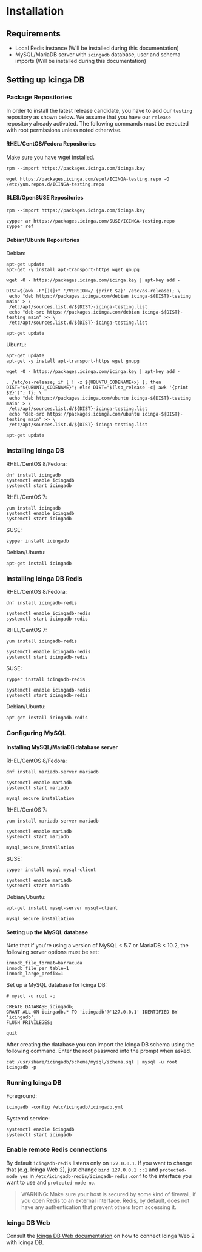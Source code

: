 # Installation <a id="installation"></a>

## Requirements <a id="installation-requirements"></a>

* Local Redis instance (Will be installed during this documentation)
* MySQL/MariaDB server with `icingadb` database, user and schema imports (Will be installed during this documentation)

## Setting up Icinga DB <a id="setting-up-icingadb"></a>

### Package Repositories <a id="package-repositories"></a>

In order to install the latest release candidate, you have to add our `testing` repository as shown below. We assume
that you have our `release` repository already activated. The following commands must be executed with root permissions
unless noted otherwise.

#### RHEL/CentOS/Fedora Repositories <a id="package-repositories-rhel-centos"></a>

Make sure you have wget installed.

```
rpm --import https://packages.icinga.com/icinga.key

wget https://packages.icinga.com/epel/ICINGA-testing.repo -O /etc/yum.repos.d/ICINGA-testing.repo
```

#### SLES/OpenSUSE Repositories <a id="package-repositories-sles-opensuse"></a>

```
rpm --import https://packages.icinga.com/icinga.key

zypper ar https://packages.icinga.com/SUSE/ICINGA-testing.repo
zypper ref
```

#### Debian/Ubuntu Repositories <a id="package-repositories-debian-ubuntu"></a>

Debian:

```
apt-get update
apt-get -y install apt-transport-https wget gnupg

wget -O - https://packages.icinga.com/icinga.key | apt-key add -

DIST=$(awk -F"[)(]+" '/VERSION=/ {print $2}' /etc/os-release); \
 echo "deb https://packages.icinga.com/debian icinga-${DIST}-testing main" > \
 /etc/apt/sources.list.d/${DIST}-icinga-testing.list
 echo "deb-src https://packages.icinga.com/debian icinga-${DIST}-testing main" >> \
 /etc/apt/sources.list.d/${DIST}-icinga-testing.list

apt-get update
```

Ubuntu:

```
apt-get update
apt-get -y install apt-transport-https wget gnupg

wget -O - https://packages.icinga.com/icinga.key | apt-key add -

. /etc/os-release; if [ ! -z ${UBUNTU_CODENAME+x} ]; then DIST="${UBUNTU_CODENAME}"; else DIST="$(lsb_release -c| awk '{print $2}')"; fi; \
 echo "deb https://packages.icinga.com/ubuntu icinga-${DIST}-testing main" > \
 /etc/apt/sources.list.d/${DIST}-icinga-testing.list
 echo "deb-src https://packages.icinga.com/ubuntu icinga-${DIST}-testing main" >> \
 /etc/apt/sources.list.d/${DIST}-icinga-testing.list

apt-get update
```

### Installing Icinga DB <a id="installing-icingadb"></a>

RHEL/CentOS 8/Fedora:

```
dnf install icingadb
systemctl enable icingadb
systemctl start icingadb
```

RHEL/CentOS 7:

```
yum install icingadb
systemctl enable icingadb
systemctl start icingadb
```

SUSE:

```
zypper install icingadb
```

Debian/Ubuntu:

```
apt-get install icingadb
```

### Installing Icinga DB Redis <a id="configuring-icingadb-mysql"></a>

RHEL/CentOS 8/Fedora:

```
dnf install icingadb-redis

systemctl enable icingadb-redis
systemctl start icingadb-redis
```

RHEL/CentOS 7:

```
yum install icingadb-redis

systemctl enable icingadb-redis
systemctl start icingadb-redis
```

SUSE:

```
zypper install icingadb-redis

systemctl enable icingadb-redis
systemctl start icingadb-redis
```

Debian/Ubuntu:

```
apt-get install icingadb-redis
```

### Configuring MySQL <a id="configuring-icingadb-mysql"></a>

#### Installing MySQL/MariaDB database server <a id="installing-database-mysql-server"></a>

RHEL/CentOS 8/Fedora:

```
dnf install mariadb-server mariadb

systemctl enable mariadb
systemctl start mariadb

mysql_secure_installation
```

RHEL/CentOS 7:

```
yum install mariadb-server mariadb

systemctl enable mariadb
systemctl start mariadb

mysql_secure_installation
```

SUSE:

```
zypper install mysql mysql-client

systemctl enable mariadb
systemctl start mariadb
```

Debian/Ubuntu:

```
apt-get install mysql-server mysql-client

mysql_secure_installation
```

#### Setting up the MySQL database <a id="setting-up-mysql-db"></a>

Note that if you're using a version of MySQL < 5.7 or MariaDB < 10.2, the following server options must be set:

```
innodb_file_format=barracuda
innodb_file_per_table=1
innodb_large_prefix=1
```

Set up a MySQL database for Icinga DB:

```
# mysql -u root -p

CREATE DATABASE icingadb;
GRANT ALL ON icingadb.* TO 'icingadb'@'127.0.0.1' IDENTIFIED BY 'icingadb';
FLUSH PRIVILEGES;

quit
```

After creating the database you can import the Icinga DB schema using the
following command. Enter the root password into the prompt when asked.

```
cat /usr/share/icingadb/schema/mysql/schema.sql | mysql -u root icingadb -p
```

### Running Icinga DB <a id="running-icingadb"></a>

Foreground:

```
icingadb -config /etc/icingadb/icingadb.yml
```

Systemd service:

```
systemctl enable icingadb
systemctl start icingadb
```

### Enable remote Redis connections <a id="remote-redis"></a>

By default `icingadb-redis` listens only on `127.0.0.1`. If you want to change that (e.g. Icinga Web 2), just
change `bind 127.0.0.1 ::1` and `protected-mode yes` in `/etc/icingadb-redis/icingadb-redis.conf` to the interface you
want to use and `protected-mode no`.

> WARNING: Make sure your host is secured by some kind of firewall, if you open Redis to an external interface.
> Redis, by default, does not have any authentication that prevent others from accessing it.

### Icinga DB Web

Consult the [Icinga DB Web documentation](https://icinga.com/docs/icingadb/latest/icingadb-web/doc/02-Installation/) on
how to connect Icinga Web 2 with Icinga DB.
